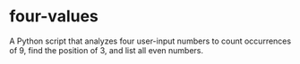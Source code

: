# four-values
A Python script that analyzes four user-input numbers to count occurrences of 9, find the position of 3, and list all even numbers.
